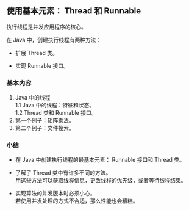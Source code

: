 ## 使用基本元素： Thread 和 Runnable
执行线程是并发应用程序的核心。  

在 Java 中，创建执行线程有两种方法：
-	扩展 Thread 类。

-	实现 Runnable 接口。

### 基本内容
1.	Java 中的线程  
	1.1	Java 中的线程：特征和状态。  
	1.2	Thread 类和 Runnable 接口。  
3.	第一个例子：矩阵乘法。
4.	第二个例子：文件搜索。

### 小结
-	在 Java 中创建执行线程的最基本元素： Runnable 接口和 Thread 类。  

-	了解了 Thread 类中有许多不同的方法。  
用这些方法可以获取线程信息，更改线程的优先级，或者等待线程结束。
-	实现算法的并发版本时必须小心。  
若使用并发处理的方式不合适，那么性能也会糟糕。